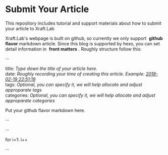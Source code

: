 # Submit Your Article
This repository includes tutorial and support materials about how to submit your article to Xraft.Lab

Xraft.Lab's webpage is built on github, so currently we only support  **github flavor**  markdown article. Since this blog is supported by hexo, you can set detail information in  **front matters**  .
Roughly structure follow this:

···

title: *Type down the title of your article here.* </br>
date: *Roughly recording your time of creating this article. Example: <u>2018-02-19 22:51:19</u>*</br>
tags: *Optional, you can specify it, we will help allocate and adjust approparate tags* </br>
categories: *Optional, you can specify it, we will help allocate and adjust approparate categories* </br>

Put your github flavor markdown here.

···

···

for i=1:
  i++

···
